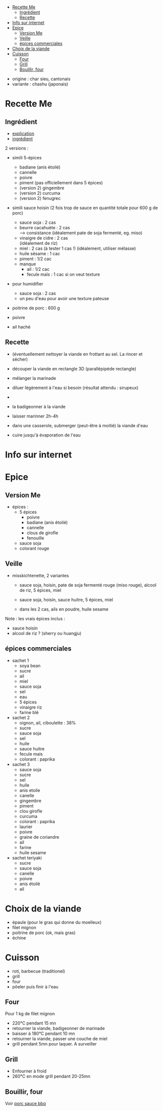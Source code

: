 
<!-- vim-markdown-toc GFM -->

* [Recette Me](#recette-me)
    * [Ingrédient](#ingrédient)
    * [Recette](#recette)
* [Info sur internet](#info-sur-internet)
* [Epice](#epice)
    * [Version Me](#version-me)
    * [Veille](#veille)
    * [épices commerciales](#épices-commerciales)
* [Choix de la viande](#choix-de-la-viande)
* [Cuisson](#cuisson)
    * [Four](#four)
    * [Grill](#grill)
    * [Bouillir, four](#bouillir-four)

<!-- vim-markdown-toc -->

- origine : char sieu, cantonais
- variante : chashu (japonais)


# Recette Me

## Ingrédient

- [explication](https://www.unomafu.fr/recette-sauce-hoisin-maison/)
- [ingrédient](https://www.mesinspirationsculinaires.com/article-hoisin-sauce-recette-maison.html)

2 versions :
- simili 5-épices
    * badiane (anis étoilé)
    * cannelle
    * poivre
    * piment (pas officiellement dans 5 épices)
    * (version 2) gingembre
    * (version 2) curcuma
    * (version 2) fenugrec
- simili sauce hoisin (2 fois trop de sauce en quantité totale pour 600 g de porc)
    * sauce soja        : 2 cas
    * beurre cacahuète  : 2 cas  
      --> consistance
      (idéalement pate de soja fermenté, eg. miso)
    * vinaigre de cidre : 2 cas  
      (idéalement de riz)
    * miel              : 2 cas (à tester 1 cas !)
      (idéalement, utiliser mélasse)
    * huile sésame      : 1 cac
    * piment            : 1/2 cac
    * manque
        + ail           : 1/2 cac
        + fecule maïs   : 1 cac si on veut texture
- pour humidifier
    * sauce soja        : 2 cas
    * un peu d'eau pour avoir une texture pateuse


- poitrine de porc :  600 g
- poivre
- ail haché



## Recette
- (éventuellement nettoyer la viande en frottant au sel. La rincer et sécher)
- découper la viande en rectangle 3D (parallépipède rectangle)

- mélanger la marinade
- diluer légèrement à l'eau si besoin (résultat attendu : sirupeux)
- 
- la badigeonner à la viande
- laisser marinner 2h-4h

- dans une casserole, submerger (peut-être à moitié) la viande d'eau
- cuire jusqu'à évaporation de l'eau

# Info sur internet

# Epice

## Version Me
- épices :
    * 5 épices 
        + poivre
        + badiane (anis étoilé)
        + cannelle
        + clous de girofle
        + fenouille
    * sauce soja
    * colorant rouge
 

## Veille

- misskichtenette, 2 variantes
    * sauce soja, hoisin, pate de soja fermenté rouge (miso rouge), alcool de riz, 5 épices, miel
    * sauce soja, hoisin, sauce huitre, 5 épices, miel

    * dans les 2 cas, ails en poudre, huile sesame


Note : les vrais épices inclus :
- sauce hoisin
- alcool de riz ? (sherry ou huangju)


## épices commerciales

- sachet 1
    - soya bean
    - sucre
    - ail
    - miel
    - sauce soja
    - sel
    - eau
    - 5 épices
    - vinaigre riz
    - farine blé
- sachet 2
    - oignon, ail, ciboulette : 38%
    - sucre
    - sauce soja
    - sel
    - huile
    - sauce huitre
    - fecule mais
    - colorant : paprika
- sachet 3
    - sauce soja
    - sucre
    - sel
    - huile
    - anis etoile
    - canelle
    - gingembre
    - piment
    - clou girofle
    - curcuma
    - colorant : paprika
    - laurier
    - poivre
    - graine de coriandre
    - ail
    - farine
    - huile sesame
- sachet teriyaki
    - sucre
    - sauce soja
    - canelle
    - poivre
    - anis étoilé
    - ail



# Choix de la viande

* épaule (pour le gras qui donne du moelleux)
* filet mignon
* poitrine de porc (ok, mais gras)
* échine

# Cuisson

- roti, barbecue (traditionel)
- grill
- four
- pôeler puis finir à l'eau

## Four

Pour 1 kg de filet mignon
- 220°C pendant 15 mn
- retourner la viande, badigeonner de marinade
- baisser à 180°C pendant 10 mn
- retourner la viande, passer une couche de miel
- grill pendant 5mn pour laquer. A surveiller

## Grill

- Enfourner à froid
- 260°C en mode grill pendant 20-25mn

## Bouillir, four

Voir [porc sauce bbq](../plat/porc-bbq.md)
